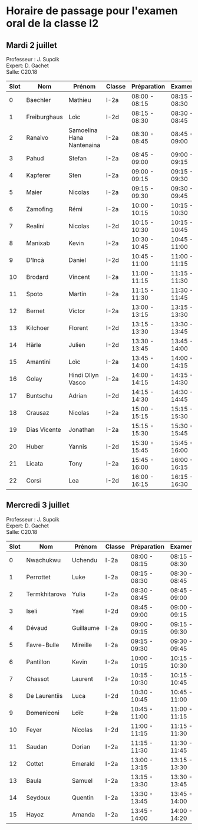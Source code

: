 # Horaire de passage pour l'examen oral de la classe I2

## Mardi 2 juillet

Professeur : J. Supcik<br/>
Expert: D. Gachet<br/>
Salle: C20.18<br/>

| Slot | Nom           | Prénom                    | Classe | Préparation   | Examen        |
|------|---------------|---------------------------|--------|---------------|---------------|
| 0    | Baechler      | Mathieu                   | I-2a   | 08:00 - 08:15 | 08:15 - 08:30 |
| 1    | Freiburghaus  | Loïc                      | I-2d   | 08:15 - 08:30 | 08:30 - 08:45 |
| 2    | Ranaivo       | Samoelina Hana Nantenaina | I-2a   | 08:30 - 08:45 | 08:45 - 09:00 |
| 3    | Pahud         | Stefan                    | I-2a   | 08:45 - 09:00 | 09:00 - 09:15 |
| 4    | Kapferer      | Sten                      | I-2a   | 09:00 - 09:15 | 09:15 - 09:30 |
| 5    | Maier         | Nicolas                   | I-2a   | 09:15 - 09:30 | 09:30 - 09:45 |
| 6    | Zamofing      | Rémi                      | I-2a   | 10:00 - 10:15 | 10:15 - 10:30 |
| 7    | Realini       | Nicolas                   | I-2d   | 10:15 - 10:30 | 10:15 - 10:45 |
| 8    | Manixab       | Kevin                     | I-2a   | 10:30 - 10:45 | 10:45 - 11:00 |
| 9    | D'Incà        | Daniel                    | I-2d   | 10:45 - 11:00 | 11:00 - 11:15 |
| 10   | Brodard       | Vincent                   | I-2a   | 11:00 - 11:15 | 11:15 - 11:30 |
| 11   | Spoto         | Martin                    | I-2a   | 11:15 - 11:30 | 11:30 - 11:45 |
| 12   | Bernet        | Victor                    | I-2a   | 13:00 - 13:15 | 13:15 - 13:30 |
| 13   | Kilchoer      | Florent                   | I-2d   | 13:15 - 13:30 | 13:30 - 13:45 |
| 14   | Härle         | Julien                    | I-2d   | 13:30 - 13:45 | 13:45 - 14:00 |
| 15   | Amantini      | Loïc                      | I-2a   | 13:45 - 14:00 | 14:00 - 14:15 |
| 16   | Golay         | Hindi Ollyn Vasco         | I-2a   | 14:00 - 14:15 | 14:15 - 14:30 |
| 17   | Buntschu      | Adrian                    | I-2d   | 14:15 - 14:30 | 14:30 - 14:45 |
| 18   | Crausaz       | Nicolas                   | I-2a   | 15:00 - 15:15 | 15:15 - 15:30 |
| 19   | Dias Vicente  | Jonathan                  | I-2a   | 15:15 - 15:30 | 15:30 - 15:45 |
| 20   | Huber         | Yannis                    | I-2d   | 15:30 - 15:45 | 15:45 - 16:00 |
| 21   | Licata        | Tony                      | I-2a   | 15:45 - 16:00 | 16:00 - 16:15 |
| 22   | Corsi         | Lea                       | I-2d   | 16:00 - 16:15 | 16:15 - 16:30 |
                   

## Mercredi 3 juillet

Professeur : J. Supcik<br/>
Expert: D. Gachet<br/>
Salle: C20.18<br/>

| Slot | Nom           | Prénom                    | Classe | Préparation   | Examen        |
|------|---------------|---------------------------|--------|---------------|---------------|
| 0    | Nwachukwu     | Uchendu                   | I-2a   | 08:00 - 08:15 | 08:15 - 08:30 |
| 1    | Perrottet     | Luke                      | I-2a   | 08:15 - 08:30 | 08:30 - 08:45 |
| 2    | Termkhitarova | Yulia                     | I-2a   | 08:30 - 08:45 | 08:45 - 09:00 |
| 3    | Iseli         | Yael                      | I-2d   | 08:45 - 09:00 | 09:00 - 09:15 |
| 4    | Dévaud        | Guillaume                 | I-2a   | 09:00 - 09:15 | 09:15 - 09:30 |
| 5    | Favre-Bulle   | Mireille                  | I-2a   | 09:15 - 09:30 | 09:30 - 09:45 |
| 6    | Pantillon     | Kevin                     | I-2a   | 10:00 - 10:15 | 10:15 - 10:30 |
| 7    | Chassot       | Laurent                   | I-2a   | 10:15 - 10:30 | 10:15 - 10:45 |
| 8    | De Laurentiis | Luca                      | I-2d   | 10:30 - 10:45 | 10:45 - 11:00 |
| 9    | ~~Domeniconi~~ | ~~Loïc~~             | ~~I-2a~~   | 10:45 - 11:00 | 11:00 - 11:15 |
| 10   | Feyer         | Nicolas                   | I-2d   | 11:00 - 11:15 | 11:15 - 11:30 |
| 11   | Saudan        | Dorian                    | I-2a   | 11:15 - 11:30 | 11:30 - 11:45 |
| 12   | Cottet        | Emerald                   | I-2a   | 13:00 - 13:15 | 13:15 - 13:30 |
| 13   | Baula         | Samuel                    | I-2a   | 13:15 - 13:30 | 13:30 - 13:45 |
| 14   | Seydoux       | Quentin                   | I-2a   | 13:30 - 13:45 | 13:45 - 14:00 |
| 15   | Hayoz         | Amanda                    | I-2a   | 13:45 - 14:00 | 14:00 - 14:20 |
